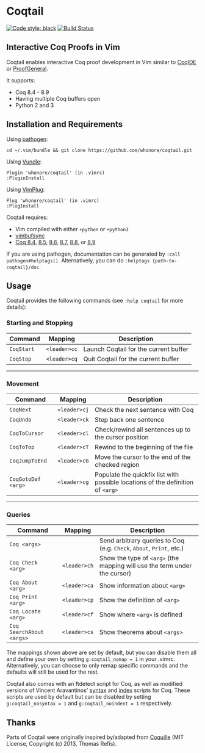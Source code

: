 # Coqtail

[![Code style: black](https://img.shields.io/badge/code%20style-black-000000.svg)](https://github.com/ambv/black)
[![Build Status](https://travis-ci.com/whonore/Coqtail.svg?branch=master)](https://travis-ci.com/whonore/Coqtail)

## Interactive Coq Proofs in Vim

Coqtail enables interactive Coq proof development in Vim similar to
[CoqIDE](https://coq.inria.fr/refman/practical-tools/coqide.html)
or [ProofGeneral](https://proofgeneral.github.io/).

It supports:
- Coq 8.4 - 8.9
- Having multiple Coq buffers open
- Python 2 and 3

## Installation and Requirements

Using
[pathogen](https://github.com/tpope/vim-pathogen):

```
cd ~/.vim/bundle && git clone https://github.com/whonore/coqtail.git
```

Using
[Vundle](https://github.com/VundleVim/Vundle.vim):

```
Plugin 'whonore/coqtail' (in .vimrc)
:PluginInstall
```

Using
[VimPlug](https://github.com/junegunn/vim-plug):

```
Plug 'whonore/coqtail' (in .vimrc)
:PlugInstall
```

Coqtail requires:
- Vim compiled with either `+python` or `+python3`
- [vimbufsync](https://github.com/let-def/vimbufsync)
- [Coq 8.4](https://coq.inria.fr/coq-84),
  [8.5](https://coq.inria.fr/coq-85),
  [8.6](https://coq.inria.fr/coq-86),
  [8.7](https://coq.inria.fr/coq-87),
  [8.8](https://github.com/coq/coq/releases/tag/V8.8.1), or
  [8.9](https://github.com/coq/coq/releases/tag/V8.9.0)

If you are using pathogen, documentation can be generated by
`:call pathogen#helptags()`. Alternatively, you can do `:helptags
{path-to-coqtail}/doc`.

## Usage

Coqtail provides the following commands (see `:help coqtail` for more details):

### Starting and Stopping

| Command | Mapping | Description |
|---|---|---|
| `CoqStart` | `<leader>cc` | Launch Coqtail for the current buffer |
| `CoqStop` | `<leader>cq` | Quit Coqtail for the current buffer |

---

### Movement

| Command | Mapping | Description |
|---|---|---|
| `CoqNext` | `<leader>cj` | Check the next sentence with Coq |
| `CoqUndo` | `<leader>ck` | Step back one sentence |
| `CoqToCursor` | `<leader>cl` | Check/rewind all sentences up to the cursor position |
| `CoqToTop` | `<leader>cT` | Rewind to the beginning of the file |
| `CoqJumpToEnd` | `<leader>cG` | Move the cursor to the end of the checked region |
| `CoqGotoDef <arg>` | `<leader>cg` | Populate the quickfix list with possible locations of the definition of `<arg>` |

---

### Queries

| Command | Mapping | Description |
|---|---|---|
| `Coq <args>` | | Send arbitrary queries to Coq (e.g. `Check`, `About`, `Print`, etc.) |
| `Coq Check <arg>` | `<leader>ch` | Show the type of `<arg>` (the mapping will use the term under the cursor) |
| `Coq About <arg>` | `<leader>ca` | Show information about `<arg>` |
| `Coq Print <arg>` | `<leader>cp` | Show the definition of `<arg>` |
| `Coq Locate <arg>` | `<leader>cf` | Show where `<arg>` is defined |
| `Coq SearchAbout <args>`  | `<leader>cs` | Show theorems about `<args>` |

The mappings shown above are set by default, but you can disable them all and
define your own by setting `g:coqtail_nomap = 1` in your .vimrc.
Alternatively, you can choose to only remap specific commands and the defaults
will still be used for the rest.

Coqtail also comes with an ftdetect script for Coq, as well as modified
versions of Vincent Aravantinos'
[syntax](http://www.vim.org/scripts/script.php?script_id=2063) and
[index](http://www.vim.org/scripts/script.php?script_id=2079) scripts for Coq.
These scripts are used by default but can be disabled by setting
`g:coqtail_nosyntax = 1` and `g:coqtail_noindent = 1` respectively.

## Thanks

Parts of Coqtail were originally inspired by/adapted from
[Coquille](https://github.com/the-lambda-church/coquille)
(MIT License, Copyright (c) 2013, Thomas Refis).
